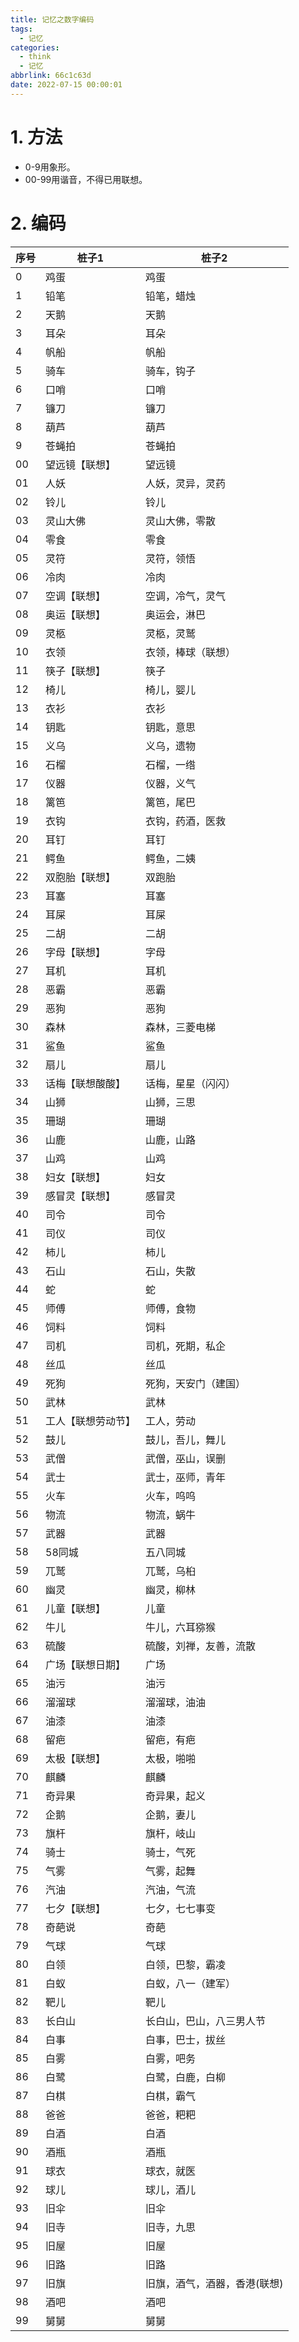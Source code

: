 ```yaml
---
title: 记忆之数字编码
tags:
  - 记忆
categories:
  - think
  - 记忆
abbrlink: 66c1c63d
date: 2022-07-15 00:00:01
---
```


# 1. 方法

+ 0-9用象形。
+ 00-99用谐音，不得已用联想。

<!-- more -->

# 2. 编码

| 序号 | 桩子1 | 桩子2 |
| ---- | ------ | -------------------------------- |
| 0    | 鸡蛋 | 鸡蛋 |
| 1    | 铅笔 | 铅笔，蜡烛 |
| 2    | 天鹅 | 天鹅 |
| 3    | 耳朵 | 耳朵 |
| 4    | 帆船 | 帆船 |
| 5    | 骑车 | 骑车，钩子 |
| 6    | 口哨 | 口哨 |
| 7    | 镰刀 | 镰刀 |
| 8    | 葫芦 | 葫芦 |
| 9    | 苍蝇拍 | 苍蝇拍 |
| 00    | 望远镜【联想】 | 望远镜 |
| 01    | 人妖 | 人妖，灵异，灵药 |
| 02    | 铃儿 | 铃儿 |
| 03   | 灵山大佛 | 灵山大佛，零散 |
| 04   | 零食 | 零食 |
| 05   | 灵符 | 灵符，领悟 |
| 06   | 冷肉 | 冷肉 |
| 07   | 空调【联想】 | 空调，冷气，灵气 |
| 08   | 奥运【联想】 | 奥运会，淋巴 |
| 09   | 灵柩 | 灵柩，灵鹫 |
| 10   | 衣领 | 衣领，棒球（联想） |
| 11   | 筷子【联想】 | 筷子 |
| 12   | 椅儿 | 椅儿，婴儿 |
| 13   | 衣衫 | 衣衫 |
| 14   | 钥匙 | 钥匙，意思 |
| 15   | 义乌 | 义乌，遗物 |
| 16   | 石榴 | 石榴，一绺 |
| 17   | 仪器 | 仪器，义气 |
| 18   | 篱笆 | 篱笆，尾巴 |
| 19   | 衣钩 | 衣钩，药酒，医救 |
| 20   | 耳钉 | 耳钉 |
| 21   | 鳄鱼 | 鳄鱼，二姨 |
| 22   | 双胞胎【联想】 | 双跑胎 |
| 23   | 耳塞 | 耳塞 |
| 24   | 耳屎 | 耳屎 |
| 25   | 二胡 | 二胡 |
| 26   | 字母【联想】 | 字母 |
| 27   | 耳机 | 耳机 |
| 28   | 恶霸 | 恶霸 |
| 29   | 恶狗 | 恶狗 |
| 30   | 森林 | 森林，三菱电梯 |
| 31   | 鲨鱼 | 鲨鱼 |
| 32   | 扇儿 | 扇儿 |
| 33   | 话梅【联想酸酸】 | 话梅，星星（闪闪） |
| 34   | 山狮 | 山狮，三思 |
| 35   | 珊瑚 | 珊瑚 |
| 36   | 山鹿 | 山鹿，山路 |
| 37   | 山鸡 | 山鸡 |
| 38   | 妇女【联想】 | 妇女 |
| 39   | 感冒灵【联想】 | 感冒灵 |
| 40   | 司令 | 司令 |
| 41   | 司仪 | 司仪 |
| 42   | 柿儿 | 柿儿 |
| 43   | 石山 | 石山，失散 |
| 44   | 蛇 | 蛇 |
| 45   | 师傅 | 师傅，食物 |
| 46   | 饲料 | 饲料 |
| 47   | 司机 | 司机，死期，私企 |
| 48   | 丝瓜 | 丝瓜 |
| 49   | 死狗 | 死狗，天安门（建国） |
| 50   | 武林 | 武林 |
| 51   | 工人【联想劳动节】 | 工人，劳动 |
| 52   | 鼓儿 | 鼓儿，吾儿，舞儿 |
| 53   | 武僧 | 武僧，巫山，误删 |
| 54   | 武士 | 武士，巫师，青年 |
| 55   | 火车 | 火车，呜呜 |
| 56   | 物流 | 物流，蜗牛 |
| 57   | 武器 | 武器 |
| 58   | 58同城 | 五八同城 |
| 59   | 兀鹫 | 兀鹫，乌桕 |
| 60   | 幽灵 | 幽灵，柳林 |
| 61   | 儿童【联想】 | 儿童 |
| 62   | 牛儿 | 牛儿，六耳猕猴 |
| 63   | 硫酸 | 硫酸，刘禅，友善，流散 |
| 64   | 广场【联想日期】 | 广场 |
| 65   | 油污 | 油污 |
| 66   | 溜溜球 | 溜溜球，油油 |
| 67   | 油漆 | 油漆 |
| 68   | 留疤 | 留疤，有疤 |
| 69   | 太极【联想】 | 太极，啪啪 |
| 70   | 麒麟 | 麒麟 |
| 71   | 奇异果 | 奇异果，起义 |
| 72   | 企鹅 | 企鹅，妻儿 |
| 73   | 旗杆 | 旗杆，岐山 |
| 74   | 骑士 | 骑士，气死 |
| 75   | 气雾 | 气雾，起舞 |
| 76   | 汽油 | 汽油，气流 |
| 77   | 七夕【联想】 | 七夕，七七事变 |
| 78   | 奇葩说 | 奇葩 |
| 79   | 气球 | 气球 |
| 80   | 白领 | 白领，巴黎，霸凌 |
| 81   | 白蚁 | 白蚁，八一（建军） |
| 82   | 靶儿 | 靶儿 |
| 83   | 长白山 | 长白山，巴山，八三男人节 |
| 84   | 白事 | 白事，巴士，拔丝 |
| 85   | 白雾 | 白雾，吧务 |
| 86   | 白鹭 | 白鹭，白鹿，白柳 |
| 87   | 白棋 | 白棋，霸气 |
| 88   | 爸爸 | 爸爸，粑粑 |
| 89   | 白酒 | 白酒 |
| 90   | 酒瓶 | 酒瓶 |
| 91   | 球衣 | 球衣，就医 |
| 92   | 球儿 | 球儿，酒儿 |
| 93   | 旧伞 | 旧伞 |
| 94   | 旧寺 | 旧寺，九思 |
| 95   | 旧屋 | 旧屋 |
| 96   | 旧路 | 旧路 |
| 97   | 旧旗 | 旧旗，酒气，酒器，香港(联想) |
| 98   | 酒吧 | 酒吧 |
| 99   | 舅舅 | 舅舅 |
